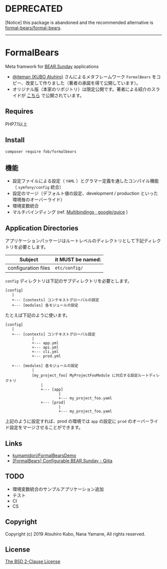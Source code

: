 # DEPRECATED

[Notice] this package is abandoned and the recommended alternative is [formal-bears/formal-bears](https://github.com/kumamidori/FormalBears.FormalBears).

-----

# FormalBears

 
Meta framwork for [BEAR.Sunday](https://github.com/bearsunday/BEAR.Sunday) applications

- [@iteman (KUBO Atuhiro)](https://github.com/iteman) さんによるメタフレームワーク `FormalBears` をコピー、改変して作りました（著者の承諾を得て公開しています）。
- オリジナル版（本家のリポジトリ）は限定公開です。著者による紹介のスライドが [こちら](https://www.slideshare.net/iteman/the-birth-of-formalbears) で公開されています。

## Requires

PHP7.1以上

## Install

```
composer require fob/formalbears
```

## 機能

- 設定ファイルによる設定（ `YAML` ）とグラマー定義を通したコンパイル機能（ `symfony/config` 統合）
- 設定のマージ（デフォルト値の設定、development / production といった環境毎のオーバーライド）
- 環境変数統合
- マルチバインディング (ref. [Multibindings · google/guice](https://github.com/google/guice/wiki/Multibindings) )

## Application Directories

アプリケーションパッケージはルートレベルのディレクトリとして下記ディレクトリを必要とします。

| Subject | it MUST be named: |
| ----------------------------------------------- | -------------------------- |
| configuration files                             | `etc/config/`                  |


`config` ディレクトリは下記のサブディレクトリを必要とします。

```
[config]
   |
   +--- [contexts] コンテキストグローバルの設定 
   +--- [modules] 各モジュールの設定
```

たとえば下記のように使います。

```
[config]
   |
   +--- [contexts] コンテキストグローバル設定 
            |
            +--- app.yml
            +--- api.yml
            +--- cli.yml
            +--- prod.yml
            
   +--- [modules] 各モジュールの設定
            |
            [my_project_foo] MyProjectFooModule に対応する設定ルートディレクトリ
                |
                +--- [app]
                        |
                        +--- my_project_foo.yaml
                +--- [prod]
                        |
                        +--- my_project_foo.yaml
```

上記のように設定すれば、prod の環境では `app` の設定に `prod` のオーバーライド設定をマージさせることができます。

## Links

- [kumamidori/FormalBearsDemo](https://github.com/kumamidori/FormalBearsDemo)
- [\[FormalBears\] Configurable BEAR\.Sunday \- Qiita](https://qiita.com/kumamidori/items/53f3a271e3de70c5abf4)

## TODO

- 環境変数統合のサンプルアプリケーション追加
- テスト
- CI
- CS

## Copyright

Copyright (c) 2019 Atsuhiro Kubo, Nana Yamane, All rights reserved.

## License

[The BSD 2-Clause License](http://opensource.org/licenses/BSD-2-Clause)
